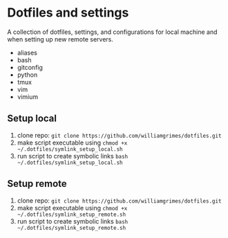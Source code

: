 # Dotfiles and settings
A collection of dotfiles, settings, and configurations for local machine and when setting up new remote servers. 

* aliases
* bash
* gitconfig
* python
* tmux
* vim
* vimium

## Setup local
1. clone repo: `git clone https://github.com/williamgrimes/dotfiles.git`
2. make script executable using `chmod +x ~/.dotfiles/symlink_setup_local.sh`
3. run script to create symbolic links `bash ~/.dotfiles/symlink_setup_local.sh`

## Setup remote
1. clone repo: `git clone https://github.com/williamgrimes/dotfiles.git`
2. make script executable using `chmod +x ~/.dotfiles/symlink_setup_remote.sh`
3. run script to create symbolic links `bash ~/.dotfiles/symlink_setup_remote.sh`

